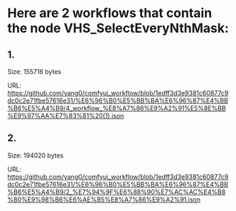# Here are 2 workflows that contain the node VHS_SelectEveryNthMask:

## 1. 

Size: 155716 bytes

URL: https://github.com/yang0/comfyui_workflow/blob/1edff3d3e9381c60877c9dc0c2e71fbe57616e31/%E6%96%B0%E5%BB%BA%E6%96%87%E4%BB%B6%E5%A4%B9/4_workflow_%E8%A7%86%E9%A2%91%E5%8E%BB%E9%97%AA%E7%83%81%20(1).json

## 2. 

Size: 194020 bytes

URL: https://github.com/yang0/comfyui_workflow/blob/1edff3d3e9381c60877c9dc0c2e71fbe57616e31/%E6%96%B0%E5%BB%BA%E6%96%87%E4%BB%B6%E5%A4%B9/2_%E7%94%9F%E6%88%90%E7%AC%AC%E4%B8%80%E9%98%B6%E6%AE%B5%E8%A7%86%E9%A2%91.json

